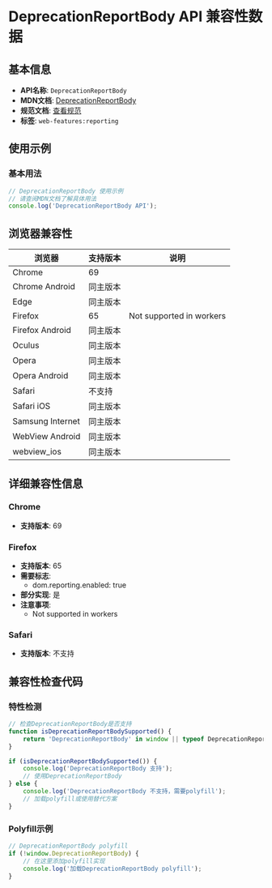 # DeprecationReportBody API 兼容性数据

## 基本信息

- **API名称**: `DeprecationReportBody`
- **MDN文档**: [DeprecationReportBody](https://developer.mozilla.org/docs/Web/API/DeprecationReportBody)
- **规范文档**: [查看规范](https://wicg.github.io/deprecation-reporting/#deprecationreportbody)
- **标签**: `web-features:reporting`

## 使用示例

### 基本用法

```javascript
// DeprecationReportBody 使用示例
// 请查阅MDN文档了解具体用法
console.log('DeprecationReportBody API');
```

## 浏览器兼容性

| 浏览器 | 支持版本 | 说明 |
|--------|----------|------|
| Chrome | 69 |  |
| Chrome Android | 同主版本 |  |
| Edge | 同主版本 |  |
| Firefox | 65 | Not supported in workers |
| Firefox Android | 同主版本 |  |
| Oculus | 同主版本 |  |
| Opera | 同主版本 |  |
| Opera Android | 同主版本 |  |
| Safari | 不支持 |  |
| Safari iOS | 同主版本 |  |
| Samsung Internet | 同主版本 |  |
| WebView Android | 同主版本 |  |
| webview_ios | 同主版本 |  |

## 详细兼容性信息

### Chrome

- **支持版本**: 69

### Firefox

- **支持版本**: 65
- **需要标志**: 
  - dom.reporting.enabled: true
- **部分实现**: 是
- **注意事项**:
  - Not supported in workers

### Safari

- **支持版本**: 不支持

## 兼容性检查代码

### 特性检测

```javascript
// 检查DeprecationReportBody是否支持
function isDeprecationReportBodySupported() {
    return 'DeprecationReportBody' in window || typeof DeprecationReportBody !== 'undefined';
}

if (isDeprecationReportBodySupported()) {
    console.log('DeprecationReportBody 支持');
    // 使用DeprecationReportBody
} else {
    console.log('DeprecationReportBody 不支持，需要polyfill');
    // 加载polyfill或使用替代方案
}
```

### Polyfill示例

```javascript
// DeprecationReportBody polyfill
if (!window.DeprecationReportBody) {
    // 在这里添加polyfill实现
    console.log('加载DeprecationReportBody polyfill');
}
```

